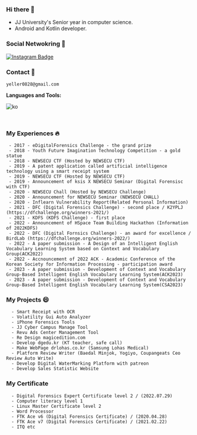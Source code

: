 ### Hi there 👋
<!--
<img src="https://scontent-ssn1-1.xx.fbcdn.net/v/t1.0-9/80385966_114502953381236_6833108576400048128_n.jpg?_nc_cat=111&_nc_sid=09cbfe&_nc_ohc=zxx0HMQLLg0AX9vGPkS&_nc_ht=scontent-ssn1-1.xx&oh=47d12fde589a42e64939280c7e369b1c&oe=5FAAD48D" width=200px>-->  

 - JJ University's Senior year in computer science.
 - Android and Kotlin developer.
### Social Netwokring 💬
  [![Instagram Badge](https://img.shields.io/badge/instagram-d14836?style=flat-square&logo=instagram&logoColor=white&link=https://instagram.com/pental.20)](https://instagram.com/control.__.c)

### Contact 📱
```
yeller0828@gmail.com
```



**Languages and Tools:** 

![ko](https://img.shields.io/badge/Kotlin-0095D5?&style=for-the-badge&logo=kotlin&logoColor=white)
  

<br />

### My Experiences :fire:
```
 - 2017 - eDigitalForensics Challenge - the grand prize
 - 2018 - Youth Future Imagination Technology Competition - a gold statue
 - 2018 - NEWSECU CTF (Hosted by NEWSECU CTF)
 - 2019 - A patent application called artificial intelligence technology using a smart receipt system
 - 2019 - NEWSECU CTF (Hosted by NEWSECU CTF)
 - 2019 - Announcement of ksis X NEWSECU Seminar (Digital Forensisc with CTF)
 - 2020 - NEWSECU Chall (Hosted by NEWSECU Challenge)
 - 2020 - Announcement for NEWSECU Seminar (NEWSECU CHALL)
 - 2020 - Inflearn Vulnerability Report(Related Personal Information)
 - 2021 - DFC (Digital Forensics Challenge) - second place / K2YPLJ (https://dfchallenge.org/winners-2021/)
 - 2021 - KDFS (KDFS Challenge) - first place
 - 2022 - Announcement of HSpace Team Building Hackathon (Information of 2022KDFS)
 - 2022 - DFC (Digital Fornsics Challenge) - an award for excellence / BirdLab (https://dfchallenge.org/winners-2022/)
 - 2022 - A paper submission - A Design of an Intelligent English Vocabulary Learning System based on Context and Vocabulary Group(ACK2022)
 - 2022 - Accnouncement of 2022 ACK - Academic Conference of the Korean Society for Information Processing - participation award
 - 2023 - A paper submission - Development of Context and Vocabulary Group-Based Intelligent English Vocabulary Learning System(ACK2023)
 - 2023 - A paper submission - Development of Context and Vocabulary Group-Based Intelligent English Vocabulary Learning System(CSA2023)
```

### My Projects 😄
```
  - Smart Receipt with OCR
  - Volatility Gui Auto Analyzer
  - iPhone Forensics Tools
  - JJ Cyber Campus Manage Tool
  - Revu Ads Center Management Tool
  - Re Design magicedition.com
  - Develop dgedu.kr (KT teacher, safe call)
  - Make WebPage drlohas.co.kr (Samsung Lohas Medical)
  - Platform Review Writer (Baedal Minjok, Yogiyo, Coupangeats Ceo Review Auto Write)
  - Develop Digital WaterMarking Platform with patreon
  - Develop Sales Statistic Website
```

### My Certificate ###
```
  - Digital Forensics Expert Certificate level 2 / (2022.07.29)
  - Computer literacy level 1
  - Linux Master Certificate level 2
  - Word Processor
  - FTK Ace v6 (Digital Forensics Certificate) / (2020.04.28)
  - FTK Ace v7 (Digital Forensics Certificate) / (2021.02.22)
  - ITQ etc
```

<!--
Here are some ideas to get you started:

- 🔭 I’m currently working on ...
- 🌱 I’m currently learning ...
- 👯 I’m looking to collaborate on ...
- 🤔 I’m looking for help with ...
- 💬 Ask me about ...
- 📫 How to reach me: ...
- 😄 Pronouns: ...
- ⚡ Fun fact: ...
-->
